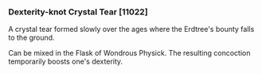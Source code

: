 ### Dexterity-knot Crystal Tear [11022]

A crystal tear formed slowly over the ages where the Erdtree's bounty falls to the ground.

Can be mixed in the Flask of Wondrous Physick. The resulting concoction temporarily boosts one's dexterity.